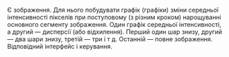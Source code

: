 Є   зображення.  Для нього побудувати графік (графіки)
зміни середньої інтенсивності пікселів при поступовому (з різним кроком)
нарощуванні основного сегменту зображення.  Один графік середньої інтенсивності,
а другий — дисперсії (або відхилення). Перший один шар знизу,
другий — два шари знизу, третій — три  і т д.
Останній — повне зображення. Відповідний інтерфейс і керування.


